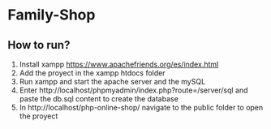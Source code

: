 # Family-Shop
## How to run?

1. Install xampp
https://www.apachefriends.org/es/index.html
2. Add the proyect in the xampp htdocs folder
3. Run xampp and start the apache server and the mySQL
4. Enter http://localhost/phpmyadmin/index.php?route=/server/sql and paste the db.sql content to create the database
5. In http://localhost/php-online-shop/ navigate to the public folder to open the proyect
